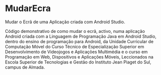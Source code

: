 # MudarEcra
 Mudar o Ecrã de uma Aplicação criada com Android Studio.

Código demonstrativo de como mudar o ecrã, activo, numa aplicação Android criada com a Linguagem de Programação Java em Android Studio, dentro do ensino de programação para Android, da Unidade Curricular de Computação Móvel do Curso Técnico de Especialização Superior em Desenvolvimento de Videojogos e Aplicações Multimédia e o curso em Programação em Web, Dispositivos e Aplicações Móveis, Leccionados na Escola Superior de Tecnologias e Gestão do Instituto Jean Piaget do Sul, campus de Almada.
